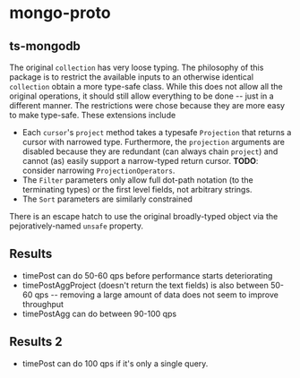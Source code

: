 # mongo-proto

## ts-mongodb
The original `collection` has very loose typing.  The philosophy of this package is to restrict the available inputs to an otherwise identical `collection` obtain a more type-safe class.  While this does not allow all the original operations, it should still allow everything to be done -- just in a different manner.  The restrictions were chose because they are more easy to make type-safe.  These extensions include
- Each `cursor`'s `project` method takes a typesafe `Projection` that returns a cursor with narrowed type.  Furthermore, the `projection` arguments are disabled because they are redundant (can always chain `project`) and cannot (as) easily support a narrow-typed return cursor.  **TODO**: consider narrowing `ProjectionOperators`.
- The `Filter` parameters only allow full dot-path notation (to the terminating types) or the first level fields, not arbitrary strings.
- The `Sort` parameters are similarly constrained

There is an escape hatch to use the original broadly-typed object via the pejoratively-named `unsafe` property.


## Results
- timePost can do 50-60 qps before performance starts deteriorating
- timePostAggProject (doesn't return the text fields) is also between 50-60 qps -- removing a large amount of data does not seem to improve throughput
- timePostAgg can do between 90-100 qps

## Results 2
- timePost can do 100 qps if it's only a single query.
